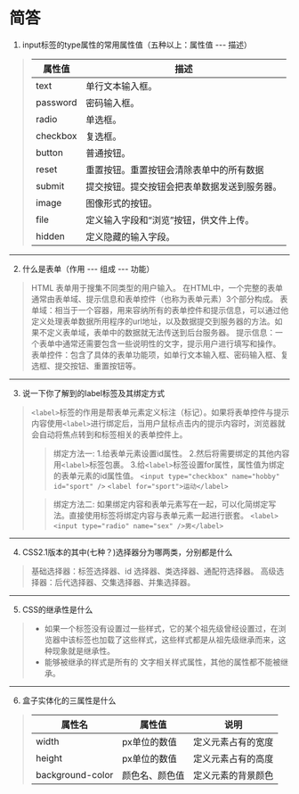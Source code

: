 # 简答

1. input标签的type属性的常用属性值（五种以上：属性值 --- 描述）

>|  属性值   | 描述  |
>|  ----  | ----  |
>| text  | 单行文本输入框。 |
>| password  | 密码输入框。 |
>| radio  | 单选框。 |
>| checkbox  | 复选框。 |
>| button  | 普通按钮。 |
>| reset  | 重置按钮。重置按钮会清除表单中的所有数据 |
>| submit  | 提交按钮。提交按钮会把表单数据发送到服务器。 |
>| image  | 图像形式的按钮。 |
>| file  | 定义输入字段和“浏览”按钮，供文件上传。 |
>| hidden  | 定义隐藏的输入字段。 |

---

2. 什么是表单（作用 --- 组成 --- 功能）

> HTML 表单用于搜集不同类型的用户输入。
>  在HTML中，一个完整的表单通常由表单域、提示信息和表单控件（也称为表单元素）3个部分构成。
> 表单域：相当于一个容器，用来容纳所有的表单控件和提示信息，可以通过他定义处理表单数据所用程序的url地址，以及数据提交到服务器的方法。如果不定义表单域，表单中的数据就无法传送到后台服务器。
> 提示信息：一个表单中通常还需要包含一些说明性的文字，提示用户进行填写和操作。
> 表单控件：包含了具体的表单功能项，如单行文本输入框、密码输入框、复选框、提交按钮、重置按钮等。

---

3. 说一下你了解到的label标签及其绑定方式
> `<label>`标签的作用是帮表单元素定义标注（标记）。如果将表单控件与提示内容使用`<label>`进行绑定后，当用户鼠标点击<label>内的提示内容时，浏览器就会自动将焦点转到和标签相关的表单控件上。
>>绑定方法一:
>> 1.给表单元素设置id属性。
>> 2.然后将需要绑定的其他内容用`<label>`标签包裹。
>> 3.给`<label>`标签设置for属性，属性值为绑定的表单元素的id属性值。
    `<input type="checkbox" name="hobby" id="sport" />`
    `<label for="sport">运动</label>`
>
>> 绑定方法二:
>> 如果绑定内容和表单元素写在一起，可以化简绑定写法。直接使用<label>标签将绑定内容与表单元素一起进行嵌套。
`<label><input type="radio" name="sex" />男</label>`

---

4. CSS2.1版本的其中(七种？)选择器分为哪两类，分别都是什么

>基础选择器：标签选择器、id 选择器、类选择器、通配符选择器。
>高级选择器：后代选择器、交集选择器、并集选择器。

---

5. CSS的继承性是什么
> + 如果一个标签没有设置过一些样式，它的某个祖先级曾经设置过，在浏览器中该标签也加载了这些样式，这些样式都是从祖先级继承而来，这种现象就是继承性。
> + 能够被继承的样式是所有的 文字相关样式属性，其他的属性都不能被继承。

---

6. 盒子实体化的三属性是什么

>| 属性名 | 属性值 | 说明 |
>|  ----  |  ----  |  ----  |
>| width | px单位的数值 | 定义元素占有的宽度|
>| height | px单位的数值 | 定义元素占有的高度|
>| background-color | 颜色名、颜色值 | 定义元素的背景颜色 |    